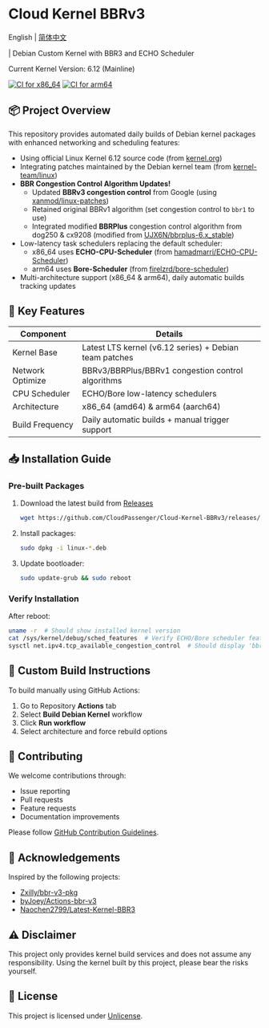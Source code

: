 # Cloud Kernel BBRv3

English | [简体中文](README.md)

| Debian Custom Kernel with BBR3 and ECHO Scheduler

Current Kernel Version: 6.12 (Mainline)

[![CI for x86_64](https://github.com/CloudPassenger/Cloud-Kernel-BBRv3/actions/workflows/build.yml/badge.svg)](https://github.com/CloudPassenger/Cloud-Kernel-BBRv3/actions)
[![CI for arm64](https://github.com/CloudPassenger/Cloud-Kernel-BBRv3/actions/workflows/build-arm64.yml/badge.svg)](https://github.com/CloudPassenger/Cloud-Kernel-BBRv3/actions)

## 📦 Project Overview

This repository provides automated daily builds of Debian kernel packages with enhanced networking and scheduling features:
- Using official Linux Kernel 6.12 source code (from [kernel.org](https://cdn.kernel.org/pub/linux/kernel/v6.x/))
- Integrating patches maintained by the Debian kernel team (from [kernel-team/linux](https://salsa.debian.org/kernel-team/linux/))
- **BBR Congestion Control Algorithm Updates!**
  - Updated **BBRv3 congestion control** from Google (using [xanmod/linux-patches](https://gitlab.com/xanmod/linux-patches))
  - Retained original BBRv1 algorithm (set congestion control to `bbr1` to use)
  - Integrated modified **BBRPlus** congestion control algorithm from dog250 & cx9208 (modified from [UJX6N/bbrplus-6.x_stable](https://github.com/UJX6N/bbrplus-6.x_stable))
- Low-latency task schedulers replacing the default scheduler:
  - x86_64 uses **ECHO-CPU-Scheduler** (from [hamadmarri/ECHO-CPU-Scheduler](https://github.com/hamadmarri/ECHO-CPU-Scheduler))
  - arm64 uses **Bore-Scheduler** (from [firelzrd/bore-scheduler](https://github.com/firelzrd/bore-scheduler))
- Multi-architecture support (x86_64 & arm64), daily automatic builds tracking updates

## 🚀 Key Features

| Component          | Details                                                                 |
|--------------------|-------------------------------------------------------------------------|
| Kernel Base        | Latest LTS kernel (v6.12 series) + Debian team patches                 |
| Network Optimize   | BBRv3/BBRPlus/BBRv1 congestion control algorithms                      |
| CPU Scheduler      | ECHO/Bore low-latency schedulers                                       |
| Architecture       | x86_64 (amd64) & arm64 (aarch64)                                      |
| Build Frequency    | Daily automatic builds + manual trigger support                        |

## 📥 Installation Guide

### Pre-built Packages

1. Download the latest build from [Releases](https://github.com/CloudPassenger/Cloud-Kernel-BBRv3/releases)
   ```bash
   wget https://github.com/CloudPassenger/Cloud-Kernel-BBRv3/releases/download/<version>/linux-{image,headers}-<version>_<arch>.deb
   ```

2. Install packages:
   ```bash
   sudo dpkg -i linux-*.deb
   ```

3. Update bootloader:
   ```bash
   sudo update-grub && sudo reboot
   ```

### Verify Installation
After reboot:
```bash
uname -r  # Should show installed kernel version
cat /sys/kernel/debug/sched_features  # Verify ECHO/Bore scheduler features
sysctl net.ipv4.tcp_available_congestion_control  # Should display 'bbr bbrplus bbr1'
```

## 🔧 Custom Build Instructions

To build manually using GitHub Actions:
1. Go to Repository **Actions** tab
2. Select **Build Debian Kernel** workflow
3. Click **Run workflow**
4. Select architecture and force rebuild options

## 🤝 Contributing

We welcome contributions through:
- Issue reporting
- Pull requests
- Feature requests
- Documentation improvements

Please follow [GitHub Contribution Guidelines](https://github.com/github/docs/blob/main/CONTRIBUTING.md).

## 💖 Acknowledgements

Inspired by the following projects:
- [Zxilly/bbr-v3-pkg](https://github.com/Zxilly/bbr-v3-pkg)
- [byJoey/Actions-bbr-v3](https://github.com/byJoey/Actions-bbr-v3)
- [Naochen2799/Latest-Kernel-BBR3](https://github.com/Naochen2799/Latest-Kernel-BBR3)

## ⚠️ Disclaimer

This project only provides kernel build services and does not assume any responsibility. Using the kernel built by this project, please bear the risks yourself.

## 📜 License

This project is licensed under [Unlicense](https://unlicense.org/).